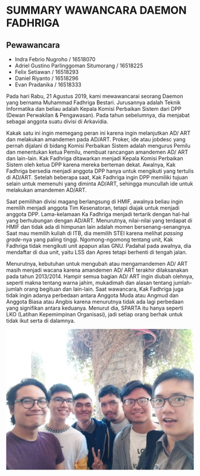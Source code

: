 # SUMMARY WAWANCARA DAEMON FADHRIGA

## Pewawancara
- Indra Febrio Nugroho / 16518070
- Adriel Gustino Parlinggoman Situmorang / 16518225
- Felix Setiawan / 16518293
- Daniel Riyanto / 16518296
- Evan Pradanika / 16518333

Pada hari Rabu, 21 Agustus 2019, kami mewawancarai seorang Daemon yang bernama Muhammad Fadhriga Bestari.
Jurusannya adalah Teknik Informatika dan beliau adalah Kepala Komisi Perbaikan Sistem dari DPP (Dewan Perwakilan
& Pengawasan). Pada tahun sebelumnya, dia menjabat sebagai anggota suatu divisi di Arkavidia.

Kakak satu ini ingin memegang peran ini karena ingin melanjutkan AD/ ART dan melakukan amandemen pada AD/ART.
Proker, ide atau jobdesc yang pernah dijalani di bidang Komisi Perbaikan Sistem adalah mengurus Pemilu dan
menentukan ketua Pemilu, membuat rancangan amandemen AD/ ART dan lain-lain. Kak Fadhriga ditawarkan menjadi
Kepala Komisi Perbaikan Sistem oleh ketua DPP karena mereka berteman dekat. Awalnya, Kak Fadhriga bersedia menjadi
anggota DPP hanya untuk mengikuti yang tertulis di AD/ART. Setelah beberapa saat, Kak Fadhriga ingin DPP memiliki
tujuan selain untuk memenuhi yang diminta AD/ART, sehingga muncullah ide untuk melakukan amandemen AD/ART.

Saat pemilihan divisi magang berlangsung di HMIF, awalnya beliau ingin memilih menjadi anggota Tim Kesenatoran, tetapi diajak untuk menjadi anggota DPP. Lama-kelamaan Ka Fadhriga menjadi tertarik dengan hal-hal yang berhubungan dengan AD/ART. Menurutnya, nilai-nilai yang terdapat di HMIF dan tidak ada di himpunan lain adalah momen bersenang-senangnya. Saat mau memilih kuliah di ITB, dia memilih STEI karena melihat _passing grade_-nya yang paling tinggi. Ngomong-ngomong tentang unit, Kak Fadhriga tidak mengikuti unit apapun alias GNU. Padahal pada awalnya, dia mendaftar di dua unit, yaitu LSS dan Apres tetapi berhenti di tengah jalan.

Menurutnya, kebutuhan untuk mengubah atau mengamandemen AD/ ART masih menjadi wacana karena amandemen AD/ ART terakhir dilaksanakan pada tahun 2013/2014. Hampir semua bagian AD/ ART ingin diubah olehnya, seperti makna tentang warna jahim, mukadimah dan alasan tentang jumlah-jumlah orang begituan dan lain-lain. Saat wawancara, Kak Fadhriga juga tidak ingin adanya perbedaan antara Anggota Muda atau Angmud dan Anggota Biasa atau Angbis karena menurutnya tidak ada lagi perbedaan yang signifikan antara keduanya. Menurut dia, SPARTA itu hanya seperti LKO (Latihan Kepemimpinan Organisasi), jadi setiap orang berhak untuk tidak ikut serta di dalamnya.

<p align="center">
  <img src="16518070-16518129-16518293-16518296-16518333.jpg" alt="SKak Fadhriga"/>
</p>
